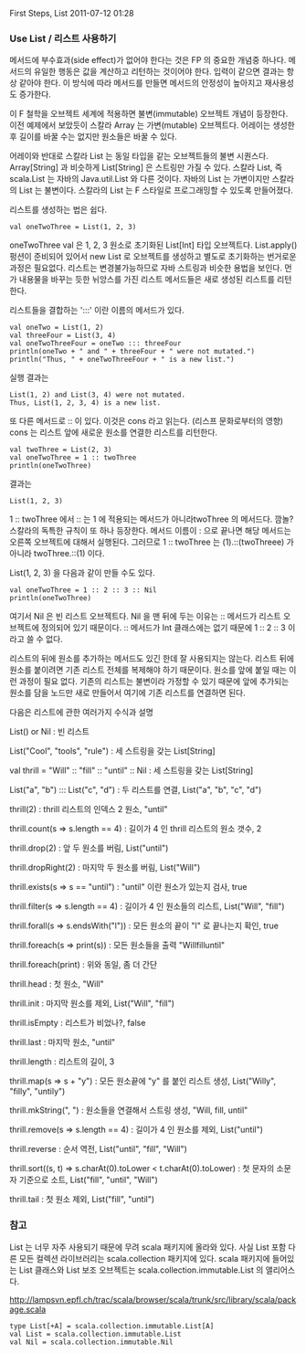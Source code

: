 First Steps, List
2011-07-12 01:28

### Use List / 리스트 사용하기

메서드에 부수효과(side effect)가 없어야 한다는 것은 FP 의 중요한 개념중 하나다.
메서드의 유일한 행동은 값을 계산하고 리턴하는 것이어야 한다.
입력이 같으면 결과는 항상 같아야 한다.
이 방식에 따라 메서드를 만들면 메서드의 안정성이 높아지고 재사용성도 증가한다.

이 F 철학을 오브젝트 세계에 적용하면 불변(immutable) 오브젝트 개념이 등장한다.
이전 예제에서 보았듯이 스칼라 Array 는 가변(mutable) 오브젝트다.
어레이는 생성한 후 길이를 바꿀 수는 없지만 원소들은 바꿀 수 있다.

어레이와 반대로 스칼라 List 는 동일 타입을 같는 오브젝트들의 불변 시퀀스다.
Array[String] 과 비슷하게 List[String] 은 스트링만 가질 수 있다.
스칼라 List, 즉 scala.List 는 자바의 Java.util.List 와 다른 것이다.
자바의 List 는 가변이지만 스칼라의 List 는 불변이다.
스칼라의 List 는 F 스타일로 프로그래밍할 수 있도록 만들어졌다.

리스트를 생성하는 법은 쉽다.

	val oneTwoThree = List(1, 2, 3)

oneTwoThree val 은 1, 2, 3 원소로 초기화된 List[Int] 타입 오브젝트다.
List.apply() 펑션이 준비되어 있어서 new List 로 오브젝트를 생성하고 별도로 초기화하는 번거로운 과정은 필요없다.
리스트는 변경불가능하므로 자바 스트링과 비슷한 용법을 보인다.
먼가 내용물을 바꾸는 듯한 뉘앙스를 가진 리스트 메서드들은 새로 생성된 리스트를 리턴한다.

리스트들을 결합하는 ':::' 이란 이름의 메서드가 있다.

	val oneTwo = List(1, 2)
	val threeFour = List(3, 4)
	val oneTwoThreeFour = oneTwo ::: threeFour
	println(oneTwo + " and " + threeFour + " were not mutated.")
	println("Thus, " + oneTwoThreeFour + " is a new list.")

실행 결과는

	List(1, 2) and List(3, 4) were not mutated.
	Thus, List(1, 2, 3, 4) is a new list.

또 다른 메서드로 :: 이 있다. 이것은 cons 라고 읽는다. (리스프 문화로부터의 영향)
cons 는 리스트 앞에 새로운 원소를 연결한 리스트를 리턴한다.

	val twoThree = List(2, 3)
	val oneTwoThree = 1 :: twoThree
	println(oneTwoThree)

결과는

	List(1, 2, 3)

1 :: twoThree 에서 :: 는 1 에 적용되는 메서드가 아니라twoThree 의 메서드다. 깜놀?
스칼라의 독특한 규칙이 또 하나 등장한다.
메서드 이름이 : 으로 끝나면 해당 메서드는 오른쪽 오브젝트에 대해서 실행된다.
그러므로 1 :: twoThree 는 (1).::(twoThreee) 가 아니라 twoThree.::(1) 이다.

List(1, 2, 3) 을 다음과 같이 만들 수도 있다.

	val oneTwoThree = 1 :: 2 :: 3 :: Nil
	println(oneTwoThree)

여기서 Nil 은 빈 리스트 오브젝트다.
Nil 을 맨 뒤에 두는 이유는 :: 메서드가 리스트 오브젝트에 정의되어 있기 때문이다.
:: 메서드가 Int 클래스에는 없기 때문에 1 :: 2 :: 3 이라고 쓸 수 없다.

리스트의 뒤에 원소를 추가하는 메서드도 있긴 한데 잘 사용되지는 않는다.
리스트 뒤에 원소를 붙이려면 기존 리스트 전체를 복제해야 하기 때문이다.
원소를 앞에 붙일 때는 이런 과정이 필요 없다.
기존의 리스트는 불변이라 가정할 수 있기 때문에
앞에 추가되는 원소를 담을 노드만 새로 만들어서 여기에 기존 리스트를 연결하면 된다.

다음은 리스트에 관한 여러가지 수식과 설명

List() or Nil : 빈 리스트

List("Cool", "tools", "rule") : 세 스트링을 갖는 List[String]

val thrill = "Will" :: "fill" :: "until" :: Nil : 세 스트링을 갖는 List[String]

List("a", "b") ::: List("c", "d") : 두 리스트를 연결, List("a", "b", "c", "d")

thrill(2) : thrill 리스트의 인덱스 2 원소, "until"

thrill.count(s => s.length == 4) : 길이가 4 인 thrill 리스트의 원소 갯수, 2

thrill.drop(2) : 앞 두 원소를 버림, List("until")

thrill.dropRight(2) : 마지막 두 원소를 버림, List("Will")

thrill.exists(s => s == "until") : "until" 이란 원소가 있는지 검사, true

thrill.filter(s => s.length == 4) : 길이가 4 인 원소들의 리스트, List("Will", "fill")

thrill.forall(s => s.endsWith("l")) : 모든 원소의 끝이 "l" 로 끝나는지 확인, true

thrill.foreach(s => print(s)) : 모든 원소들을 출력 "Willfilluntil"

thrill.foreach(print) : 위와 동일, 좀 더 간단

thrill.head : 첫 원소, "Will"

thrill.init : 마지막 원소를 제외, List("Will", "fill")

thrill.isEmpty : 리스트가 비었나?, false

thrill.last : 마지막 원소, "until"

thrill.length : 리스트의 길이, 3

thrill.map(s => s + "y") : 모든 원소끝에 "y" 를 붙인 리스트 생성, List("Willy", "filly", "untily")

thrill.mkString(", ") : 원소들을 연결해서 스트링 생성, "Will, fill, until"

thrill.remove(s => s.length == 4) : 길이가 4 인 원소를 제외, List("until")

thrill.reverse : 순서 역전, List("until", "fill", "Will")

thrill.sort((s, t) => s.charAt(0).toLower < t.charAt(0).toLower) : 첫 문자의 소문자 기준으로 소트, List("fill", "until", "Will")

thrill.tail : 첫 원소 제외, List("fill", "until")


### 참고

List 는 너무 자주 사용되기 때문에 무려 scala 패키지에 올라와 있다.
사실 List 포함 다른 모든 컬렉션 라이브러리는 scala.collection 패키지에 있다.
scala 패키지에 들어있는 List 클래스와 List 보조 오브젝트는 scala.collection.immutable.List 의 앨리어스다.

<http://lampsvn.epfl.ch/trac/scala/browser/scala/trunk/src/library/scala/package.scala>

	type List[+A] = scala.collection.immutable.List[A]
	val List = scala.collection.immutable.List
	val Nil = scala.collection.immutable.Nil
